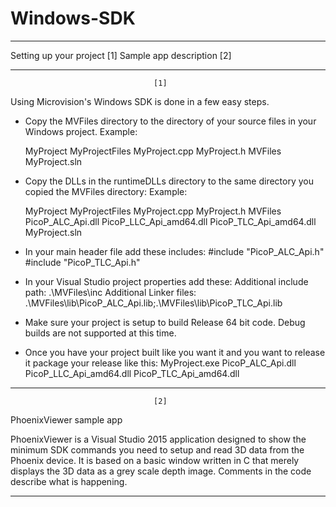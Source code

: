 # Windows-SDK
-------------------------------------------------------------------------------

Setting up your project		[1]
Sample app description		[2]

-------------------------------------------------------------------------------
									[1]

Using Microvision's Windows SDK is done in a few easy steps.

- Copy the MVFiles directory to the directory of your source files in your Windows project.
	Example:

	MyProject
		MyProjectFiles
			MyProject.cpp
			MyProject.h
			MVFiles
		MyProject.sln

- Copy the DLLs in the runtimeDLLs directory to the same directory you copied the MVFiles directory:
	Example:

	MyProject
		MyProjectFiles
			MyProject.cpp
			MyProject.h
			MVFiles
			PicoP_ALC_Api.dll
			PicoP_LLC_Api_amd64.dll
			PicoP_TLC_Api_amd64.dll
		MyProject.sln

- In your main header file add these includes:
	#include "PicoP_ALC_Api.h"
	#include "PicoP_TLC_Api.h"

- In your Visual Studio project properties add these:
	Additional include path: .\MVFiles\inc
	Additional Linker files: .\MVFiles\lib\PicoP_ALC_Api.lib;.\MVFiles\lib\PicoP_TLC_Api.lib

- Make sure your project is setup to build Release 64 bit code. Debug builds are not supported at this time.

- Once you have your project built like you want it and you want to release it package your release like this:
	MyProject.exe
	PicoP_ALC_Api.dll
	PicoP_LLC_Api_amd64.dll
	PicoP_TLC_Api_amd64.dll

-------------------------------------------------------------------------------
									[2]

PhoenixViewer sample app

PhoenixViewer is a Visual Studio 2015 application designed to show the minimum SDK
commands you need to setup and read 3D data from the Phoenix device. It is based 
on a basic window written in C that merely displays the 3D data as a grey scale 
depth image. Comments in the code describe what is happening.

-------------------------------------------------------------------------------
